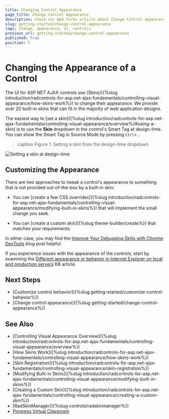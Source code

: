 ```yaml
---
title: Changing Control Appearance
page_title: Change Control Appearance
description: Check our Web Forms article about Change Control Appearance.
slug: getting-started/change-control-appearance
tags: change, appearance, of, controls
previous_url: getting-started/change-control-appearance
published: True
position: 5
---
```


# Changing the Appearance of a Control

The UI for ASP.NET AJAX controls use [Skins]({%slug introduction/radcontrols-for-asp.net-ajax-fundamentals/controlling-visual-appearance/how-skins-work%}) to change their appearance. We provide over 20 built-in skins that can fit in the majority of web application designs.

The easiest way to [set a skin]({%slug introduction/radcontrols-for-asp.net-ajax-fundamentals/controlling-visual-appearance/overview%}#using-a-skin) is to use the **Skin** dropdown in the control's Smart Tag at design-time. You can show the Smart Tag in Source Mode by pressing `Ctrl+.`.

>caption Figure 1: Setting a skin from the design-time dropdown

![Setting a skin at design-time](../getting-started/images/set-skin-design-time.png "Setting a skin at design-time")

## Customizing the Appearance

There are two approaches to tweak a control's appearance to something that is not provided out-of-the-box by a built-in skin:

* You can [create a few CSS overrides]({%slug introduction/radcontrols-for-asp.net-ajax-fundamentals/controlling-visual-appearance/modifying-built-in-skins%}) that will implement the small change you seek.

* You can [create a custom skin]({%slug theme-builder/create%}) that matches your requirements.

In either case, you may find the [Improve Your Debugging Skills with Chrome DevTools](https://www.telerik.com/blogs/improve-your-debugging-skills-with-chrome-devtools) blog post helpful.

If you experience issues with the appearance of the controls, start by examining the [Different appearance or behavior in Internet Explorer on local and production servers](https://www.telerik.com/support/kb/aspnet-ajax/details/different-appearance-in-internet-explorer-on-local-and-production-servers) KB article.

## Next Steps

* [Customize control behavior]({%slug getting-started/customize-control-behavior%})
* [Change control appearance]({%slug getting-started/change-control-appearance%})

## See Also

* [Controlling Visual Appearance Overview]({%slug introduction/radcontrols-for-asp.net-ajax-fundamentals/controlling-visual-appearance/overview%})
* [How Skins Work]({%slug introduction/radcontrols-for-asp.net-ajax-fundamentals/controlling-visual-appearance/how-skins-work%})
* [Skin Registration]({%slug introduction/radcontrols-for-asp.net-ajax-fundamentals/controlling-visual-appearance/skin-registration%})
* [Modifying Built-in Skins]({%slug introduction/radcontrols-for-asp.net-ajax-fundamentals/controlling-visual-appearance/modifying-built-in-skins%})
* [Creating a Custom Skin]({%slug introduction/radcontrols-for-asp.net-ajax-fundamentals/controlling-visual-appearance/creating-a-custom-skin%})
* [RadSkinManager]({%slug controls/radskinmanager%})
* [Progress Virtual Classroom](https://learn.telerik.com/)
